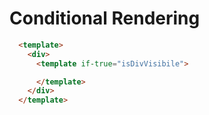 # Conditional Rendering 

```html
  <template>
    <div>
      <template if-true="isDivVisibile">

      </template>
    </div>
  </template>
```